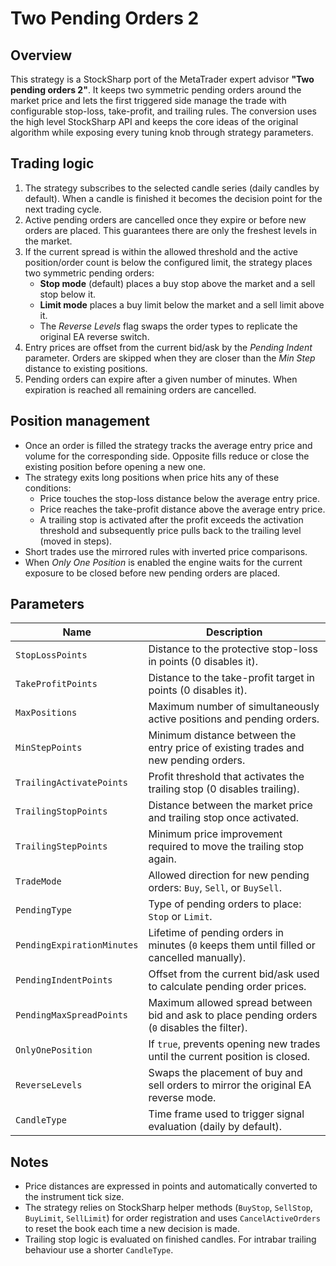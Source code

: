 # Two Pending Orders 2

## Overview
This strategy is a StockSharp port of the MetaTrader expert advisor **"Two pending orders 2"**. It keeps two symmetric pending orders around the market price and lets the first triggered side manage the trade with configurable stop-loss, take-profit, and trailing rules. The conversion uses the high level StockSharp API and keeps the core ideas of the original algorithm while exposing every tuning knob through strategy parameters.

## Trading logic
1. The strategy subscribes to the selected candle series (daily candles by default). When a candle is finished it becomes the decision point for the next trading cycle.
2. Active pending orders are cancelled once they expire or before new orders are placed. This guarantees there are only the freshest levels in the market.
3. If the current spread is within the allowed threshold and the active position/order count is below the configured limit, the strategy places two symmetric pending orders:
   - **Stop mode** (default) places a buy stop above the market and a sell stop below it.
   - **Limit mode** places a buy limit below the market and a sell limit above it.
   - The *Reverse Levels* flag swaps the order types to replicate the original EA reverse switch.
4. Entry prices are offset from the current bid/ask by the *Pending Indent* parameter. Orders are skipped when they are closer than the *Min Step* distance to existing positions.
5. Pending orders can expire after a given number of minutes. When expiration is reached all remaining orders are cancelled.

## Position management
- Once an order is filled the strategy tracks the average entry price and volume for the corresponding side. Opposite fills reduce or close the existing position before opening a new one.
- The strategy exits long positions when price hits any of these conditions:
  - Price touches the stop-loss distance below the average entry price.
  - Price reaches the take-profit distance above the average entry price.
  - A trailing stop is activated after the profit exceeds the activation threshold and subsequently price pulls back to the trailing level (moved in steps).
- Short trades use the mirrored rules with inverted price comparisons.
- When *Only One Position* is enabled the engine waits for the current exposure to be closed before new pending orders are placed.

## Parameters
| Name | Description |
| --- | --- |
| `StopLossPoints` | Distance to the protective stop-loss in points (0 disables it). |
| `TakeProfitPoints` | Distance to the take-profit target in points (0 disables it). |
| `MaxPositions` | Maximum number of simultaneously active positions and pending orders. |
| `MinStepPoints` | Minimum distance between the entry price of existing trades and new pending orders. |
| `TrailingActivatePoints` | Profit threshold that activates the trailing stop (0 disables trailing). |
| `TrailingStopPoints` | Distance between the market price and trailing stop once activated. |
| `TrailingStepPoints` | Minimum price improvement required to move the trailing stop again. |
| `TradeMode` | Allowed direction for new pending orders: `Buy`, `Sell`, or `BuySell`. |
| `PendingType` | Type of pending orders to place: `Stop` or `Limit`. |
| `PendingExpirationMinutes` | Lifetime of pending orders in minutes (`0` keeps them until filled or cancelled manually). |
| `PendingIndentPoints` | Offset from the current bid/ask used to calculate pending order prices. |
| `PendingMaxSpreadPoints` | Maximum allowed spread between bid and ask to place pending orders (`0` disables the filter). |
| `OnlyOnePosition` | If `true`, prevents opening new trades until the current position is closed. |
| `ReverseLevels` | Swaps the placement of buy and sell orders to mirror the original EA reverse mode. |
| `CandleType` | Time frame used to trigger signal evaluation (daily by default). |

## Notes
- Price distances are expressed in points and automatically converted to the instrument tick size.
- The strategy relies on StockSharp helper methods (`BuyStop`, `SellStop`, `BuyLimit`, `SellLimit`) for order registration and uses `CancelActiveOrders` to reset the book each time a new decision is made.
- Trailing stop logic is evaluated on finished candles. For intrabar trailing behaviour use a shorter `CandleType`.
